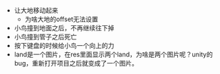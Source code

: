 * 让大地移动起来
  * 为啥大地的offset无法设置
* 小鸟撞到地面之后，不再继续往下掉
* 小鸟撞到管子之后死亡
* 按下键盘的时候给小鸟一个向上的力
* land是一个图片，在res里面显示两个land，为啥是两个图片呢？unity的bug，重新打开项目之后就变成了一个图片。
